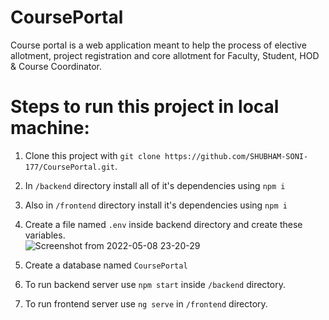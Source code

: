 # CoursePortal
Course portal is a web application meant to help the process of elective allotment, project registration and core allotment for Faculty, Student, HOD &amp; Course Coordinator.

# Steps to run this project in local machine:
1. Clone this project with ```git clone https://github.com/SHUBHAM-SONI-177/CoursePortal.git```.
2. In ```/backend``` directory install all of it's dependencies using ```npm i```
3. Also in ```/frontend``` directory install it's dependencies using ```npm i```
4. Create a file named ```.env``` inside backend directory and create these variables. <br />
 ![Screenshot from 2022-05-08 23-20-29](https://user-images.githubusercontent.com/46761014/167309157-b9f6cdd6-6285-40c0-8ce0-fc4116a7261f.png)

6. Create a database named ```CoursePortal```
7. To run backend server use ```npm start``` inside ```/backend``` directory.
8. To run frontend server use ```ng serve``` in ```/frontend``` directory.
